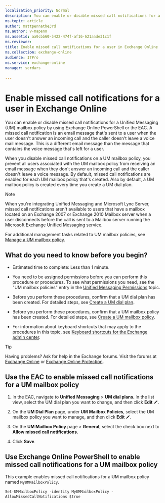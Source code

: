 ```yaml
---
localization_priority: Normal
description: You can enable or disable missed call notifications for a Unified Messaging (UM) mailbox policy by using Exchange Online PowerShell or the EAC. A missed call notification is an email message that's sent to a user when the user doesn't answer an incoming call and the caller doesn't leave a voice mail message. This is a different email message than the message that contains the voice message that's left for a user.
ms.topic: article
author: mattpennathe3rd
ms.author: v-mapenn
ms.assetid: aa0cbb60-5422-474f-af16-621aade31c1f
ms.reviewer: 
title: Enable missed call notifications for a user in Exchange Online
ms.collection: exchange-online
audience: ITPro
ms.service: exchange-online
manager: serdars

---
```


# Enable missed call notifications for a user in Exchange Online

You can enable or disable missed call notifications for a Unified Messaging (UM) mailbox policy by using Exchange Online PowerShell or the EAC. A missed call notification is an email message that's sent to a user when the user doesn't answer an incoming call and the caller doesn't leave a voice mail message. This is a different email message than the message that contains the voice message that's left for a user.

When you disable missed call notifications on a UM mailbox policy, you prevent all users associated with the UM mailbox policy from receiving an email message when they don't answer an incoming call and the caller doesn't leave a voice message. By default, missed call notifications are enabled for each UM mailbox policy that's created. Also by default, a UM mailbox policy is created every time you create a UM dial plan.

> [!NOTE]
> When you're integrating Unified Messaging and Microsoft Lync Server, missed call notifications aren't available to users that have a mailbox located on an Exchange 2007 or Exchange 2010 Mailbox server when a user disconnects before the call is sent to a Mailbox server running the Microsoft Exchange Unified Messaging service.

For additional management tasks related to UM mailbox policies, see [Manage a UM mailbox policy](../../voice-mail-unified-messaging/set-up-voice-mail/manage-um-mailbox-policy.md).

## What do you need to know before you begin?

- Estimated time to complete: Less than 1 minute.

- You need to be assigned permissions before you can perform this procedure or procedures. To see what permissions you need, see the "UM mailbox policies" entry in the [Unified Messaging Permissions](https://technet.microsoft.com/library/d326c3bc-8f33-434a-bf02-a83cc26a5498.aspx) topic.

- Before you perform these procedures, confirm that a UM dial plan has been created. For detailed steps, see [Create a UM dial plan](../../voice-mail-unified-messaging/connect-voice-mail-system/create-um-dial-plan.md).

- Before you perform these procedures, confirm that a UM mailbox policy has been created. For detailed steps, see [Create a UM mailbox policy](../../voice-mail-unified-messaging/set-up-voice-mail/create-um-mailbox-policy.md).

- For information about keyboard shortcuts that may apply to the procedures in this topic, see [Keyboard shortcuts for the Exchange admin center](../../accessibility/keyboard-shortcuts-in-admin-center.md).

> [!TIP]
> Having problems? Ask for help in the Exchange forums. Visit the forums at [Exchange Online](https://go.microsoft.com/fwlink/p/?linkId=267542) or [Exchange Online Protection](https://go.microsoft.com/fwlink/p/?linkId=285351).

## Use the EAC to enable missed call notifications for a UM mailbox policy

1. In the EAC, navigate to **Unified Messaging** \> **UM dial plans**. In the list view, select the UM dial plan you want to change, and then click **Edit** ![Edit icon](../../media/ITPro_EAC_EditIcon.gif).

2. On the **UM Dial Plan** page, under **UM Mailbox Policies**, select the UM mailbox policy you want to manage, and then click **Edit** ![Edit icon](../../media/ITPro_EAC_EditIcon.gif).

3. On the **UM Mailbox Policy** page \> **General**, select the check box next to **Allow missed call notifications**.

4. Click **Save**.

## Use Exchange Online PowerShell to enable missed call notifications for a UM mailbox policy

This example enables missed call notifications for a UM mailbox policy named `MyUMMailboxPolicy`.

```
Set-UMMailboxPolicy -identity MyUMMailboxPolicy -AllowMissedCallNotifications $true
```
